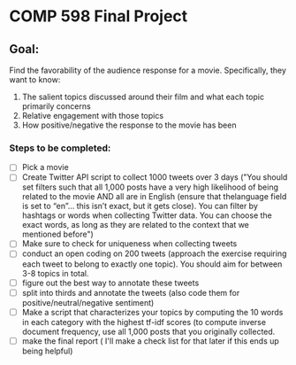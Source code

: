 # COMP 598 Final Project

## Goal:

Find the favorability of the audience response for a movie. Specifically, they want to know:

1. The salient topics discussed around their film and what each topic primarily concerns
2. Relative engagement with those topics
3. How positive/negative the response to the movie has been

### Steps to be completed:

- [ ] Pick a movie
- [ ] Create Twitter API script to collect 1000 tweets over 3 days ("You should set filters such that all 1,000 posts have a very high likelihood of being related to the movie AND all are in English (ensure that thelanguage field is set to “en”… this isn’t exact, but it gets close). You can filter by hashtags or words when collecting Twitter data. You can choose the exact words, as long as they are related to the context that we mentioned before")
- [ ] Make sure to check for uniqueness when collecting tweets
- [ ] conduct an open coding on 200 tweets (approach the exercise requiring each tweet to belong to exactly one topic). You should aim for between 3-8 topics in total.
- [ ] figure out the best way to annotate these tweets
- [ ] split into thirds and annotate the tweets (also code them for positive/neutral/negative sentiment)
- [ ] Make a script that characterizes your topics by computing the 10 words in each category with the highest tf-idf scores (to compute inverse document frequency, use all 1,000 posts that you originally collected.
- [ ] make the final report ( I'll make a check list for that later if this ends up being helpful)
